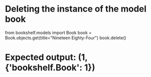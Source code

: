 # Deleting the instance of the model book
from bookshelf.models import Book
book = Book.objects.get(title="Nineteen Eighty-Four")
book.delete()
# Expected output: (1, {'bookshelf.Book': 1})